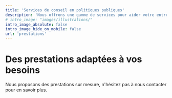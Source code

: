 ```yaml
---
title: 'Services de conseil en politiques publiques'
description: 'Nous offrons une gamme de services pour aider votre entreprise.'
# intro_image: "images/illustrations/"
intro_image_absolute: false
intro_image_hide_on_mobile: false
url: 'prestations'
---
```


# Des prestations adaptées à vos besoins

Nous proposons des prestations sur mesure, n'hésitez pas à nous contacter pour en savoir plus.

